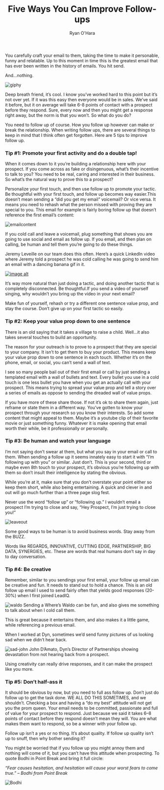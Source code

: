 ﻿---
layout: blog
title: Five Ways You Can Improve Follow-ups
description: You’ve done your homework. You’ve read up on your prospect, their company and their business. If this were Point Break, you’d be Swayze. You know that your service can be a game changer for them. You live to get radical
coverImage: img/Bodhi.jpg
publishDate: May 23, 2018

author: Ryan O'Hara
authorProfile: Ryan O'Hara has been an early employee at several startups helping them with marketing and prospecting tactics, including Dyn who was acquired by Oracle for $600+ million in 2016. He's had prospecting campaigns featured in Fortune, Mashable, and TheNextWeb. Ryan specializes in branding, business development, prospecting, and coaching people on how to make good digital first impressions. He also mentors two accelerators, The Iron Yard and The Alpha Loft, and hosts The Prospecting Podcast.
authorImage: img/Ryan-OHara-Headshot.png
---

You carefully craft your email to them, taking the time to make it personable, funny and relatable. Up to this moment in time this is the greatest email that has ever been written in the history of emails. You hit send.

And…nothing.

![giphy](/img/giphy.gif)

Deep breath friend, it’s cool. I know you’ve worked hard to this point but it’s not over yet. If it was this easy then everyone would be in sales. We’ve said it before, but it on average will take 6-8 points of contact with a prospect before they respond. Sure, every now and then you might get a response right away, but the norm is that you won’t. So what do you do?

You need to follow up of course. How you follow up however can make or break the relationship. When writing follow ups, there are several things to keep in mind that I think often get forgotten. Here are 5 tips to improve follow up.

### Tip #1: Promote your first activity and do a double tap!

When it comes down to it you’re building a relationship here with your prospect. If you come across as fake or disingenuous, what’s their incentive to talk to you? You need to be real, caring and interested in their business. So what’s the natural way to prove this to a prospect?

Personalize your first touch, and then use follow up to promote your tactic. Be thoughtful with your first touch, and follow up becomes way easier.This doesn’t mean sending a “did you get my email” voicemail? Or vice versa. It means you need to rehash what the person missed with proving they are special to you. This email for example is fairly boring follow up that doesn’t reference the first email’s content:

![emailcontent](/img/emailcontent.png)

If you cold call and leave a voicemail, plug something that shows you are going to use social and email as follow up. If you email, and then plan on calling, be human and tell them you’re going to do these things.

Jeremy Leveille on our team does this often. Here’s a quick LinkedIn video where Jeremy told a prospect he was cold calling he was going to send him an email with a dancing banana gif in it.

[![image alt](/img/feed.png)](https://www.linkedin.com/embed/feed/update/urn:li:activity:6404314820023189504)

It’s way more natural than just doing a tactic, and doing another tactic that is completely disconnected. Be thoughtful.If you send a video of yourself singing, why wouldn’t you bring up the video in your next email?

Make fun of yourself, rehash or try a different one sentence value prop, and stay the course. Don’t give up on your first tactic so easily.

### Tip #2: Keep your value prop down to one sentence

There is an old saying that it takes a village to raise a child. Well…it also takes several touches to build an opportunity.

The reason for your outreach is to prove to a prospect that they are special to your company. It isn’t to get them to buy your product. This means keep your value prop down to one sentence in each touch. Whether it’s on the phone, email, or social, you can’t send a wall of text.

I see so many people bail out of their first email or call by just sending a templated email with a wall of bullets and text. Every bullet you use in a cold touch is one less bullet you have when you get an actually call with your prospect. This means trying to spread your value prop and tell a story over a series of emails as oppose to sending the dreaded wall of value props.

If you have more of these share those. If not it’s ok to share them again, just reframe or state them in a different way. You’ve gotten to know your prospect through your research so you know their interests. So add some content that might appeal to them. Maybe it’s a youtube clip of their favorite movie or just something funny. Whatever it is make opening that email worth their while, be it professionally or personally.

### Tip #3: Be human and watch your language

I’m not saying don’t swear at them, but what you say in your email or call to them. When sending a follow up it seems innately easy to start it with “I’m following up with you” or similar. Just don’t. This is your second, third or maybe even 8th touch to your prospect, it’s obvious you’re following up with them so don’t insult their intelligence by stating the obvious.

While you’re at it, make sure that you don’t overstate your point either so keep them short, while also being entertaining. A quick and clever in and out will go much further than a three page slog fest.

Never use the word “follow up” or “following up.” I wouldn’t email a prospect I’m trying to close and say, “Hey Prospect, I’m just trying to close you!”

![leaveout](/img/leaveout.png)

Some good ways to be human is to avoid business words. Stay away from the BUZZ.

Words like REGARDS, INNOVATIVE, CUTTING EDGE, PARTNERSHIP, BIG DATA, SYNERGIES, etc. These are words that real humans don’t say in day to day conversation.

### Tip #4: Be creative

Remember, similar to you sendings your first email, your follow up email can be creative and fun. It needs to stand out to hold a chance. This is an old follow up email I used to send fairly often that yields good responses (20-30%) when I first joined LeadIQ.

![waldo](/img/waldo.png) Sending a Where’s Waldo can be fun, and also gives me something to talk about when I cold call them.

This is great because it entertains them, and also makes it a little game, while referencing a previous email.

When I worked at Dyn, sometimes we’d send funny pictures of us looking sad when we didn’t hear back.

![sad-john](/img/sad-john.jpg) John D’Amato, Dyn’s Director of Partnerships showing devastation from not hearing back from a prospect.

Using creativity can really drive responses, and it can make the prospect like you more.

### Tip #5: Don’t half-ass it

It should be obvious by now, but you need to full ass follow up. Don’t just do follow up to get the task done. WE ALL DO THIS SOMETIMES, and we shouldn’t. Checking a box and having a “do my best” attitude will not get you the prom queen. Your email needs to be committed, passionate and full of value for your prospect to respond. Just because we said it takes 6–8 points of contact before they respond doesn’t mean they will. You are what makes them want to respond, so be a winner with your follow up.

Follow up isn’t a yes or no thing. It’s about quality. If follow up quality isn’t up to snuff, then why bother sending it?

You might be worried that if you follow up you might annoy them and nothing will come of it, but you can’t have this attitude when prospecting. To quote Bodhi in Point Break and bring it full circle:

_“Fear causes hesitation, and hesitation will cause your worst fears to come true.” – Bodhi from Point Break_

![Bodhi](/img/Bodhi.jpg)